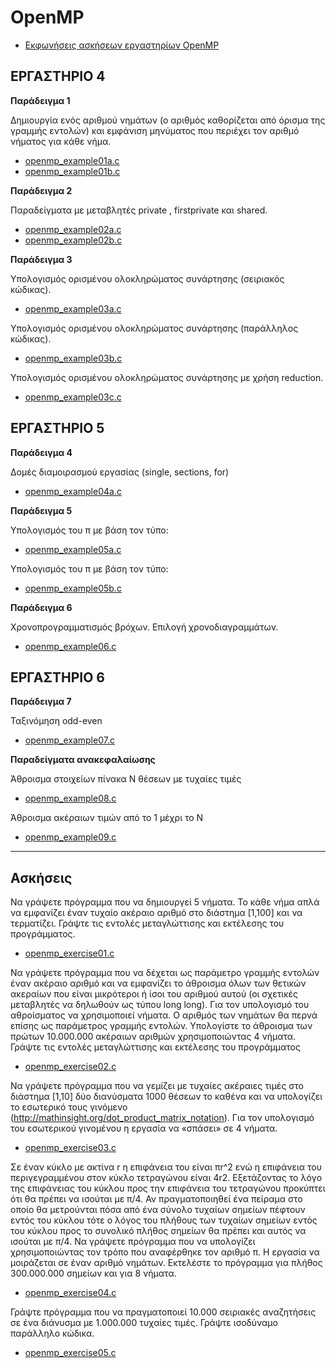 # OpenMP

* [Εκφωνήσεις ασκήσεων εργαστηρίων OpenMP]()

## ΕΡΓΑΣΤΗΡΙΟ 4

**Παράδειγμα 1**

Δημιουργία ενός αριθμού νημάτων (ο αριθμός καθορίζεται από όρισμα της γραμμής εντολών) και εμφάνιση μηνύματος που περιέχει τον αριθμό νήματος για κάθε νήμα.

* [openmp_example01a.c](openmp_example01a.c)
* [openmp_example01b.c](openmp_example01b.c)

**Παράδειγμα 2**

Παραδείγματα με μεταβλητές private , firstprivate και shared.

* [openmp_example02a.c](openmp_example02a.c)
* [openmp_example02b.c](openmp_example02b.c)

**Παράδειγμα 3**

Υπολογισμός ορισμένου ολοκληρώματος συνάρτησης (σειριακός κώδικας). 

* [openmp_example03a.c](openmp_example03a.c)

Υπολογισμός ορισμένου ολοκληρώματος συνάρτησης (παράλληλος κώδικας).

* [openmp_example03b.c](openmp_example03b.c)

Υπολογισμός ορισμένου ολοκληρώματος συνάρτησης με χρήση reduction.

* [openmp_example03c.c](openmp_example03c.c)

## ΕΡΓΑΣΤΗΡΙΟ 5

**Παράδειγμα 4**

Δομές διαμοιρασμού εργασίας (single, sections, for)

* [openmp_example04a.c](openmp_example04a.c)

**Παράδειγμα 5**

Υπολογισμός του π με βάση τον τύπο:

* [openmp_example05a.c](openmp_example05a.c)

Υπολογισμός του π με βάση τον τύπο:

* [openmp_example05b.c](openmp_example05b.c)

**Παράδειγμα 6**

Χρονοπρογραμματισμός βρόχων. Επιλογή χρονοδιαγραμμάτων.

* [openmp_example06.c](openmp_example06.c)

## ΕΡΓΑΣΤΗΡΙΟ 6

**Παράδειγμα 7**

Ταξινόμηση odd-even

* [openmp_example07.c](openmp_example07.c)

**Παραδείγματα ανακεφαλαίωσης**

Άθροισμα στοιχείων πίνακα Ν θέσεων με τυχαίες τιμές 

* [openmp_example08.c](openmp_example08.c)

Άθροισμα ακέραιων τιμών από το 1 μέχρι το Ν

* [openmp_example09.c](openmp_example09.c)

---

## Ασκήσεις

Να γράψετε πρόγραμμα που να δημιουργεί 5 νήματα. Το κάθε νήμα απλά να εμφανίζει έναν τυχαίο ακέραιο αριθμό στο διάστημα \[1,100\] και να τερματίζει. Γράψτε τις εντολές μεταγλώττισης και εκτέλεσης του προγράμματος.

* [openmp_exercise01.c](./openmp_exercise01.c)

Να γράψετε πρόγραμμα που να δέχεται ως παράμετρο γραμμής εντολών έναν ακέραιο αριθμό και να εμφανίζει το άθροισμα όλων των θετικών ακεραίων που είναι μικρότεροι ή ίσοι του αριθμού αυτού (οι σχετικές μεταβλητές να δηλωθούν ως τύπου long long).  Για τον υπολογισμό του αθροίσματος να χρησιμοποιεί νήματα. Ο αριθμός των νημάτων θα περνά  επίσης ως παράμετρος γραμμής εντολών. Υπολογίστε το άθροισμα των πρώτων  10.000.000 ακέραιων αριθμών χρησιμοποιώντας 4 νήματα. Γράψτε τις εντολές μεταγλώττισης και εκτέλεσης του προγράμματος

* [openmp_exercise02.c](./openmp_exercise02.c)

Να γράψετε πρόγραμμα που να γεμίζει με τυχαίες ακέραιες τιμές στο διάστημα \[1,10\] δύο διανύσματα 1000 θέσεων το καθένα και να υπολογίζει το εσωτερικό τους γινόμενο (http://mathinsight.org/dot_product_matrix_notation). Για τον υπολογισμό του εσωτερικού γινομένου η εργασία να «σπάσει»  σε 4 νήματα. 

* [openmp_exercise03.c](./openmp_exercise03.c)

Σε έναν κύκλο με ακτίνα r η επιφάνεια του είναι πr^2 ενώ η επιφάνεια του περιγεγραμμένου στον κύκλο  τετραγώνου είναι 4r2. Εξετάζοντας το λόγο της επιφάνειας του κύκλου προς την επιφάνεια του τετραγώνου προκύπτει ότι θα πρέπει να ισούται με π/4. Αν πραγματοποιηθεί ένα πείραμα στο οποίο θα μετρούνται πόσα από ένα σύνολο τυχαίων σημείων πέφτουν εντός του κύκλου τότε ο λόγος του πλήθους των τυχαίων σημείων εντός του κύκλου προς το συνολικό πλήθος σημείων θα πρέπει και αυτός να ισούται με π/4. Να γράψετε πρόγραμμα που να υπολογίζει χρησιμοποιώντας τον τρόπο που αναφέρθηκε τον αριθμό π. Η εργασία να μοιράζεται σε έναν αριθμό νημάτων. Εκτελέστε το πρόγραμμα για πλήθος 300.000.000 σημείων και για 8 νήματα.

* [openmp_exercise04.c](./openmp_exercise04.c)

Γράψτε πρόγραμμα που να πραγματοποιεί 10.000 σειριακές αναζητήσεις σε ένα διάνυσμα με 1.000.000 τυχαίες τιμές. Γράψτε ισοδύναμο παράλληλο κώδικα.

* [openmp_exercise05.c](./openmp_exercise05.c)
